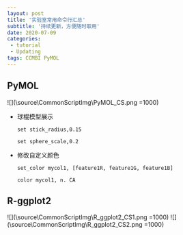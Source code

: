 ```yaml
---
layout: post
title: '实验室常用命令行汇总'
subtitle: '持续更新，方便随时取用'
date: 2020-07-09
categories:
 - tutorial
 - Updating
tags: CCMBI PyMOL
---
```


## PyMOL

![](\source\CommonScriptImg\PyMOL_CS.png =1000)

- 球棍模型展示

  ```set stick_radius,0.15```

  ```set sphere_scale,0.2```

- 修改自定义颜色

  ```set_color mycol1, [feature1R, feature1G, feature1B]```
  
  ```color mycol1, n. CA ```

## R-ggplot2

![](\source\CommonScriptImg\R_ggplot2_CS1.png =1000)
![](\source\CommonScriptImg\R_ggplot2_CS2.png =1000)